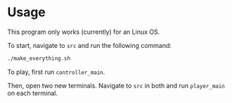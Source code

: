 # Usage

This program only works (currently) for an Linux OS. 

To start, navigate to `src` and run the following command:
``` Bash
./make_everything.sh
```

To play, first run `controller_main`.

Then, open two new terminals. Navigate to `src` in both and run `player_main` on each terminal.
